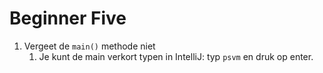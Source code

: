 # Beginner Five

1. Vergeet de `main()` methode niet
   1. Je kunt de main verkort typen in IntelliJ: typ `psvm` en druk op enter.